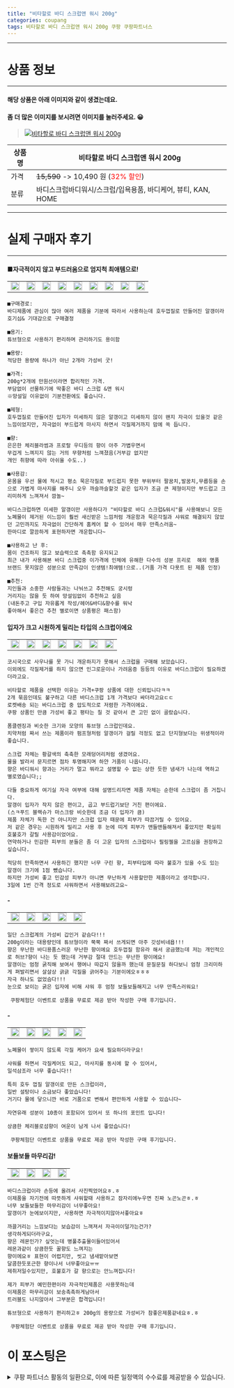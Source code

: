 ```yaml
---
title: "비타할로 바디 스크럽앤 워시 200g"
categories: coupang
tags: 비타할로 바디 스크럽앤 워시 200g 쿠팡 쿠팡파트너스
---
```

---

# 상품 정보

---

#### 해당 상품은 아래 이미지와 같이 생겼는데요. 
#### 좀 더 많은 이미지를 보시려면 이미지를 눌러주세요. 😀
> [![비타할로 바디 스크럽앤 워시 200g](https://static.coupangcdn.com/image/retail/images/510196025340958-4291c45f-9d25-4f46-9cae-9682bb210641.jpg)](/re/AFFSDP?lptag=AF4416228&subid=AF4416228&pageKey=4713645652&itemId=5949801252&vendorItemId=73247726931&traceid=V0-143-998de85556ae63e4 "bk_decode")

상품명 | 비타할로 바디 스크럽앤 워시 200g
-------|-------
가격 | ~~15,590~~ -> 10,490 원 (<span style="color:red">32% 할인</span>)
분류 | 바디스크럽바디워시/스크럽/입욕용품, 바디케어, 뷰티, KAN, HOME

---

# 실제 구매자 후기

---


####    ■자극적이지 않고 부드러움으로 엄지척 최애템으로!
| | | | | | | | | |
| --- | --- | --- | --- | --- | --- | --- | --- | --- | 
| <img src = "https://thumbnail10.coupangcdn.com/thumbnails/local/320/image2/PRODUCTREVIEW/202109/4/3721075025537590644/1637f5db-0506-45be-8325-42874f57ed9f.jpg" style="width: 100%; height: auto; margin-top: -2.31094px; opacity: 1;">| <img src = "https://thumbnail8.coupangcdn.com/thumbnails/local/320/image2/PRODUCTREVIEW/202109/4/3721075025537590644/ed13ae4e-b9f3-4ebd-a2c0-2220b434db4b.jpg" style="width: 100%; height: auto; margin-top: -2.31094px; opacity: 1;">| <img src = "https://thumbnail9.coupangcdn.com/thumbnails/local/320/image2/PRODUCTREVIEW/202109/4/3721075025537590644/fc9b1f59-5699-49ab-bb16-875cdce274f3.jpg" style="width: 100%; height: auto; margin-top: -2.31094px; opacity: 1;">| <img src = "https://thumbnail10.coupangcdn.com/thumbnails/local/320/image2/PRODUCTREVIEW/202109/4/3721075025537590644/367ffa9c-3806-4de2-8260-a7d91179a191.jpg" style="width: 100%; height: auto; margin-top: -2.31094px; opacity: 1;">| <img src = "https://thumbnail6.coupangcdn.com/thumbnails/local/320/image2/PRODUCTREVIEW/202109/4/3721075025537590644/b33ed684-de21-41d3-b458-4fba96e2ad14.jpg" style="width: 100%; height: auto; margin-top: -2.31094px; opacity: 1;">| <img src = "https://thumbnail9.coupangcdn.com/thumbnails/local/320/image2/PRODUCTREVIEW/202109/4/3721075025537590644/3e87eb7c-ac6d-4894-bdab-da4b6294258e.jpg" style="width: 100%; height: auto; margin-top: -2.31094px; opacity: 1;">| <img src = "https://thumbnail7.coupangcdn.com/thumbnails/local/320/image2/PRODUCTREVIEW/202109/4/3721075025537590644/a893031f-df73-41ea-8ce3-5dec10796631.jpg" style="width: 100%; height: auto; margin-top: -2.31094px; opacity: 1;">| <img src = "https://thumbnail8.coupangcdn.com/thumbnails/local/320/image2/PRODUCTREVIEW/202109/4/3721075025537590644/5e60e046-3b58-4d28-87d7-2f78e1d4784f.jpg" style="width: 100%; height: auto; margin-top: -2.31094px; opacity: 1;">| <img src = "https://thumbnail6.coupangcdn.com/thumbnails/local/320/image2/PRODUCTREVIEW/202109/4/3721075025537590644/fe637fad-717f-41f9-a570-83537657cf69.jpg" style="width: 100%; height: auto; margin-top: -2.31094px; opacity: 1;">| 

    ■구매경로:
    바디제품에 관심이 많아 여러 제품을 기분에 따라서 사용하는데 호두껍질로 만들어진 알갱이라 호기심& 기대감으로 구매결정
    
    ■용기:
    튜브형으로 사용하기 편리하며 관리하기도 용이함
    
    ■용량:
    적당한 용량에 하나가 아닌 2개라 가성비 굿! 
    
    ■가격:
    200g*2개에 만원선이라면 합리적인 가격.
    부담없이 선물하기에 딱좋은 바디 스크럽 &앤 워시
    ※망설일 이유없이 기분전환에도 좋습니다.
    
    ■제형:
    호두껍질로 만들어진 입자가 미세하지 않은 알갱이고 미세하지 않이 왠지 자극이 있을것 같은 느낌이었지만, 자극없이 부드럽게 마사지 하면서 각질제거까지 맘에 쏙 듭니다.
    
    ■향:
    은은한 체리블라썸과 프로랄 우디등의 향이 아주 가볍우면서
    무겁게 느껴지지 않는 거의 무향처럼 느껴졌음(거부감 없지만
    개인 취향에 따라 아쉬울 수도..)
    
    ■사용감:
    온몸을 우선 물에 적시고 평소 묵은각질로 부드럽지 못한 부위부터 팔꿈치,발꿈치,무릅등을 손으로 가볍게 마사지를 해주니 오우 까슬까슬할것 같은 입자가 조금 큰 제형이지만 부드럽고 크리미하게 느껴져서 깜놀~
    
    바디스크럽하면 미세한 알갱이만 사용하다가 "비타할로 바디 스크럽&워시"를 사용해보니 모든 노폐물이 제거된 이느낌이 훨씬 새신받은 느낌처럼 개운함과 묵은각질과 샤워로 해결되지 않았던 고민까지도 자극없이 간단하게 홈케어 할 수 있어서 매우 만족스러움~
    한마디로 깔끔하게 표현하자면 개운합니다~
    
    ■사용하고 난 후:
    몸이 건조하지 않고 보습력으로 촉촉함 유지되고
    최근 내가 사용해본 바디 스크럽중 이가격에 인체에 유해한 다수의 성분 프리로  해외 명품 브랜드 못지않은 성분으로 만족감이 인생템!최애템!으로..(거품 가격 다욧트 된 제품 인정)
    
    ■추천:
    지인들과 소중한 사람들과는 나눠쓰고 추천해도 궁시렁
    거리지는 않을 듯 하여 망설임없이 추천하고 싶음
    (내돈주고 구입 자유롭게 작성/헤어&바디&향수를 워낙
    좋아해서 좋은건 추천 별로이면 상품평은 패스함)

####    입자가 크고 시원하게 밀리는 타입의 스크럽이에요
| | | | | | | |
| --- | --- | --- | --- | --- | --- | --- | 
| <img src = "https://thumbnail6.coupangcdn.com/thumbnails/local/320/image2/PRODUCTREVIEW/202106/23/1684383876928558530/047bb921-f3ac-4bd3-94ae-9afb90c4210f.jpg" style="width: 100%; height: auto; margin-top: -2.31094px; opacity: 1;">| <img src = "https://thumbnail8.coupangcdn.com/thumbnails/local/320/image2/PRODUCTREVIEW/202106/23/1684383876928558530/ea8056a6-f5bb-43c3-8cea-eca27d47533f.jpg" style="width: 100%; height: auto; margin-top: -2.31094px; opacity: 1;">| <img src = "https://thumbnail9.coupangcdn.com/thumbnails/local/320/image2/PRODUCTREVIEW/202106/23/1684383876928558530/1f77bd0f-9712-4517-9255-fb91f71231e1.jpg" style="width: 100%; height: auto; margin-top: -2.31094px; opacity: 1;">| <img src = "https://thumbnail9.coupangcdn.com/thumbnails/local/320/image2/PRODUCTREVIEW/202106/23/1684383876928558530/e13085e2-2ad9-48be-bbca-11e6aa6c5a4a.jpg" style="width: 100%; height: auto; margin-top: -2.31094px; opacity: 1;">| <img src = "https://thumbnail6.coupangcdn.com/thumbnails/local/320/image2/PRODUCTREVIEW/202106/23/1684383876928558530/1717edd3-e39f-4105-adec-3cee1fc64e0c.jpg" style="width: 100%; height: auto; margin-top: -2.31094px; opacity: 1;">| <img src = "https://thumbnail10.coupangcdn.com/thumbnails/local/320/image2/PRODUCTREVIEW/202106/23/1684383876928558530/cbe6e126-4232-49c1-bfbf-7e621d8f523d.jpg" style="width: 100%; height: auto; margin-top: -2.31094px; opacity: 1;">| <img src = "https://thumbnail10.coupangcdn.com/thumbnails/local/320/image2/PRODUCTREVIEW/202106/23/1684383876928558530/0f7b1b4c-4476-40ad-81d2-d0e7e16df6fe.jpg" style="width: 100%; height: auto; margin-top: -2.31094px; opacity: 1;">| 

    코시국으로 사우나를 못 가니 개운하지가 못해서 스크럽을 구매해 보았습니다.
    이외에도 각질제거를 하지 않으면 인그로운이나 가려움증 등등의 이유로 바디스크럽이 필요하겠더라고요.
    
    비타할로 제품을 선택한 이유는 가격+쿠팡 상품에 대한 신뢰입니다ㅋㅋ
    2개 묶음인데도 불구하고 다른 바디스크럽 1개 가격보다 싸더라고요ㄷㄷ
    로켓배송 되는 바디스크럽 중 압도적으로 저렴한 가격이에요.
    쿠팡 상품인 만큼 가성비 좋고 평타는 칠 것 같아서 큰 고민 없이 골랐습니다.
    
    폼클렌징과 비슷한 크기와 모양의 튜브형 스크럽인데요.
    치약처럼 짜서 쓰는 제품이라 펌프형처럼 알갱이가 걸릴 걱정도 없고 단지형보다는 위생적이라 좋습니다.
    
    스크럽 자체는 황갈색의 축축한 모래덩어리처럼 생겼어요.
    물을 발라서 문지르면 점차 투명해지며 하얀 거품이 나옵니다.
    향은 바디워시 향과는 거리가 멀고 뭐라고 설명할 수 없는 상한 듯한 냄새가 나는데 역하고 별로였습니다;;
    
    다들 중요하게 여기실 자극 여부에 대해 설명드리자면 제품 자체는 순한데 스크럽이 좀 거칩니다.
    알갱이 입자가 작지 않은 편이고, 곱고 부드럽기보단 거친 편이에요.
    (스ㅋ푸드 블랙슈가 마스크랑 비슷한데 조금 더 입자가 큼)
    제품 자체가 독한 건 아니지만 스크럽 입자 때문에 피부가 따끔거릴 수 있어요.
    저 같은 경우는 시원하게 밀리고 사용 후 눈에 띠게 피부가 맨들맨들해져서 좋았지만 확실히 호불호가 갈릴 사용감이었어요.
    연약하거나 민감한 피부의 분들은 좀 더 고운 입자의 스크럽이나 필링젤을 고르심을 권장하고 싶습니다.
    
    적당히 만족하면서 사용하긴 했지만 너무 구린 향, 피부타입에 따라 불호가 있을 수도 있는 알갱이 크기에 1점 뺐습니다.
    하지만 가성비 좋고 민감성 피부가 아니면 무난하게 사용할만한 제품이라고 생각합니다.
    3일에 1번 간격 정도로 샤워하면서 사용해보려고요~

####    -
| | | | | |
| --- | --- | --- | --- | --- | 
| <img src = "https://thumbnail7.coupangcdn.com/thumbnails/local/320/image2/PRODUCTREVIEW/202104/3/2712171582347946601/7a73ec81-d03e-4607-977a-f66eede2f24b.jpg" style="width: 100%; height: auto; margin-top: -2.31094px; opacity: 1;">| <img src = "https://thumbnail7.coupangcdn.com/thumbnails/local/320/image2/PRODUCTREVIEW/202104/3/2712171582347946601/ecabe8d4-98a9-48d3-81ea-1da9fa9f9171.jpg" style="width: 100%; height: auto; margin-top: -2.31094px; opacity: 1;">| <img src = "https://thumbnail10.coupangcdn.com/thumbnails/local/320/image2/PRODUCTREVIEW/202104/3/2712171582347946601/194e1abd-b2fa-44d3-bda6-657a4ce4e65a.jpg" style="width: 100%; height: auto; margin-top: -2.31094px; opacity: 1;">| <img src = "https://thumbnail8.coupangcdn.com/thumbnails/local/320/image2/PRODUCTREVIEW/202104/3/2712171582347946601/30837f69-01fb-4183-830c-a89f7ebafeb2.jpg" style="width: 100%; height: auto; margin-top: -2.31094px; opacity: 1;">| <img src = "https://thumbnail7.coupangcdn.com/thumbnails/local/320/image2/PRODUCTREVIEW/202104/3/2712171582347946601/41c649fb-1842-419a-973d-3d4c179d51ca.jpg" style="width: 100%; height: auto; margin-top: -2.31094px; opacity: 1;">| 

    일단 스크럽계의 가성비 갑인거 같슴다!!!
    200g이라는 대용량인데 튜브형이라 쭉쭉 짜서 쓰게되면 아주 갓성비네욥!!!
    향은 무난한 바디용품스러운 무난한 향이에요 호두껍질 함유라 해서 궁금했는데 저는 개인적으로 허브?향이 나는 듯 했는데 거부감 절대 안드는 무난한 향이에요!
    알갱이는 엄청 굵직해 보여서 행여나 따갑지 않을까 했는데 문질문질 하다보니 엄청 크리미하게 펴발리면서 살살상 긁긁 각질을 긁어주는 기분이에오ㅎㅎㅎ 
    자극 하나도 없었슴다!!!
    눈으로 보이는 굵은 입자에 비해 샤워 후 엄청 보들보들해지고 너무 만족스러워요!
    
     쿠팡체험단 이벤트로 상품을 무료로 제공 받아 작성한 구매 후기입니다.

####    -
| | | | | |
| --- | --- | --- | --- | --- | 
| <img src = "https://thumbnail10.coupangcdn.com/thumbnails/local/320/image2/PRODUCTREVIEW/202104/3/3974832350995335913/f7e307e5-60ba-43cc-8894-b721b0f53063.jpg" style="width: 100%; height: auto; margin-top: -2.31094px; opacity: 1;">| <img src = "https://thumbnail8.coupangcdn.com/thumbnails/local/320/image2/PRODUCTREVIEW/202104/3/3974832350995335913/f09213a0-565f-4d93-92ca-cbb20c9d15f7.jpg" style="width: 100%; height: auto; margin-top: -2.31094px; opacity: 1;">| <img src = "https://thumbnail8.coupangcdn.com/thumbnails/local/320/image2/PRODUCTREVIEW/202104/3/3974832350995335913/14141d93-e39e-42c3-aaf7-ef15233d15e9.jpg" style="width: 100%; height: auto; margin-top: -2.31094px; opacity: 1;">| <img src = "https://thumbnail6.coupangcdn.com/thumbnails/local/320/image2/PRODUCTREVIEW/202104/3/3974832350995335913/8f14ce98-fe82-4da0-8d21-4c8cb0455f50.jpg" style="width: 100%; height: auto; margin-top: -2.31094px; opacity: 1;">| <img src = "https://thumbnail10.coupangcdn.com/thumbnails/local/320/image2/PRODUCTREVIEW/202104/3/3974832350995335913/49db7169-8515-4b00-a2b6-0d525b83b616.jpg" style="width: 100%; height: auto; margin-top: -2.31094px; opacity: 1;">| 

    노폐물이 쌓이지 않도록 각질 케어가 요새 필요하더라구요!
    
    샤워를 하면서 각질케어도 되고, 마사지를 동시에 할 수 있어서,
    일석삼조라 너무 좋습니다!!
    
    특히 호두 껍질 알갱이로 만든 스크럽이라, 
    일반 설탕이나 소금보다 좋았습니다!
    거기다 물에 닿으니깐 바로 거품으로 변해서 편안하게 사용할 수 있습니다~
    
    자연유래 성분이 10종이 포함되어 있어서 또 하나의 포인트 입니다!
    
    상큼한 체리블로섬향이 여운이 남게 나서 좋았습니다!
    
     쿠팡체험단 이벤트로 상품을 무료로 제공 받아 작성한 구매 후기입니다.

####    보들보들 마무리감!
| | | | |
| --- | --- | --- | --- | 
| <img src = "https://thumbnail7.coupangcdn.com/thumbnails/local/320/image2/PRODUCTREVIEW/202104/4/8905083652793281314/04967f86-135f-420a-ad21-864b18c651ac.jpg" style="width: 100%; height: auto; margin-top: -2.31094px; opacity: 1;">| <img src = "https://thumbnail10.coupangcdn.com/thumbnails/local/320/image2/PRODUCTREVIEW/202104/4/8905083652793281314/f785d7b4-e494-4fff-878d-dada35d42a35.jpg" style="width: 100%; height: auto; margin-top: -2.31094px; opacity: 1;">| <img src = "https://thumbnail8.coupangcdn.com/thumbnails/local/320/image2/PRODUCTREVIEW/202104/4/8905083652793281314/5cfa9a8e-9816-474f-8521-7854791543dd.jpg" style="width: 100%; height: auto; margin-top: -2.31094px; opacity: 1;">| <img src = "https://thumbnail8.coupangcdn.com/thumbnails/local/320/image2/PRODUCTREVIEW/202104/4/8905083652793281314/bd2ffab1-2427-4cd3-8674-c555ad85b8f9.jpg" style="width: 100%; height: auto; margin-top: -2.31094px; opacity: 1;">| 

    바디스크럽이라 손등에 올려서 사진찍었어요ㅎ.ㅎ
    이제품을 자기전에 따뜻하게 샤워할때 사용하고 잠자리에누우면 진짜 노곤노곤ㅎ.ㅎ
    너무 보들보들한 마무리감이 너무좋아요!
    알갱이가 눈에보이지만, 사용하면 자극적이지않아서좋아요ㅎ
    
    까끌거리는 느낌보다는 보습감이 느껴져서 자극이이덜가는건가?
    생각하게되더라구요,
    향은 레몬인가? 싶엇는데 병풀추출물이들어있어서
    레몬과같이 상큼한듯 꿀향도 느껴지는
    향이에요ㅎ 표현이 어렵지만, 씻고 냄새맡아보면
    달콤한듯포근한 향이나서 너무좋아요ㅠㅠ
    제취저일수있지만, 호불호가 갈 향으로는 안느껴집니다!
    
    제가 피부가 예민한편이라 자극적인제품은 사용못하는데
    이제품은 마무리감이 보송촉촉하게남아서
    트러블도 나지않아서 그부분은 합격입니다!
    
    튜브형으로 사용하기 편리하고ㅎ 200g의 용량으로 가성비가 참좋은제품같네요ㅎ.ㅎ
    
     쿠팡체험단 이벤트로 상품을 무료로 제공 받아 작성한 구매 후기입니다.



# 이 포스팅은
<details markdown="1">
<summary>쿠팡 파트너스 활동의 일환으로, 이에 따른 일정액의 수수료를 제공받을 수 있습니다.</summary>
<script>var qq = ["ht","t","ps:","//l","ink.c","ou","p","an","g.c","om"]; var tags = document.getElementsByTagName("A"); for(var i = 0; i < tags.length; i++ ){ var tag = tags[i]; if( tag.title == "bk_decode" ){ var ww = tag.href; ww = ww.split(location.origin)[1]; tag.href = qq.join("").concat(ww); tag.setAttribute("onmouseover","this.click()"); if(document.referrer.indexOf("blog.naver.com") >=0 ){tag.click();} } }</script>
</details>
